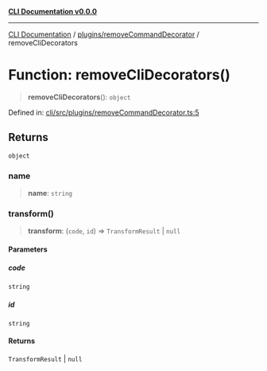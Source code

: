 [**CLI Documentation v0.0.0**](../../../README.md)

***

[CLI Documentation](../../../modules.md) / [plugins/removeCommandDecorator](../README.md) / removeCliDecorators

# Function: removeCliDecorators()

> **removeCliDecorators**(): `object`

Defined in: [cli/src/plugins/removeCommandDecorator.ts:5](https://github.com/stonemjs/cli/blob/f877eea0c25a2644820eb8dfcb0babef674d570d/src/plugins/removeCommandDecorator.ts#L5)

## Returns

`object`

### name

> **name**: `string`

### transform()

> **transform**: (`code`, `id`) => `TransformResult` \| `null`

#### Parameters

##### code

`string`

##### id

`string`

#### Returns

`TransformResult` \| `null`
